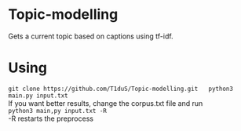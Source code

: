 # Topic-modelling
Gets a current topic based on captions using tf-idf.

# Using
`
  git clone https://github.com/T1duS/Topic-modelling.git  
  python3 main.py input.txt  
`  
If you want better results, change the corpus.txt file and run  
`
python3 main,py input.txt -R  
`  
-R restarts the preprocess
